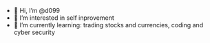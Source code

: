 - 👋 Hi, I’m @d099
- 👀 I’m interested in self inprovement
- 🌱 I’m currently learning: trading stocks and currencies, coding and cyber security


<!---
d099/d099 is a ✨ special ✨ repository because its `README.md` (this file) appears on your GitHub profile.
You can click the Preview link to take a look at your changes.
--->
